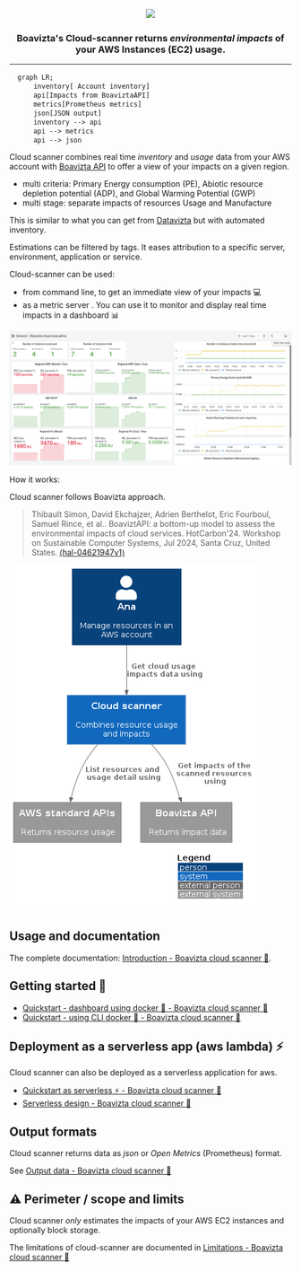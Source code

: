 <p align="center">
    <img src="https://github.com/da-ekchajzer/cloud-scanner/blob/main/cloudscanner_color.svg" height="100">
</p>

<h3 align="center">
    Boavizta's Cloud-scanner returns <i>environmental impacts</i> of your AWS Instances (EC2) usage.
</h3>

---


```mermaid
  graph LR;
      inventory[ Account inventory] 
      api[Impacts from BoaviztaAPI]
      metrics[Prometheus metrics]
      json[JSON output]
      inventory --> api
      api --> metrics
      api --> json 
```

Cloud scanner combines real time _inventory_ and _usage_ data from your AWS account with [Boavizta API](https://github.com/Boavizta/boaviztapi/) to offer a  view of your impacts on a given region.

- multi criteria: Primary Energy consumption (PE), Abiotic resource depletion potential (ADP), and Global Warming Potential (GWP)
- multi stage: separate impacts of resources Usage and Manufacture

This is similar to what you can get from [Datavizta](http://datavizta.boavizta.org/cloudimpact) but with automated inventory.

Estimations can be filtered by tags. It eases attribution to a specific server, environment, application or service.

Cloud-scanner can be used:

- from command line, to get an immediate view of your impacts 💻
- as a metric server . You can use it to monitor and display real time impacts in a dashboard 📊

![A example dashboard rendering cloud scanner metrics](docs/src/images/cloud-scanner-dashboard-clear.png "A example dashboard rendering cloud scanner metrics in Grafana")

How it works:

Cloud scanner follows Boavizta approach.

> Thibault Simon, David Ekchajzer, Adrien Berthelot, Eric Fourboul, Samuel Rince, et al.. BoaviztAPI: a bottom-up model to assess the environmental impacts of cloud services. HotCarbon'24. Workshop on Sustainable Computer Systems, Jul 2024, Santa Cruz, United States. [⟨hal-04621947v1⟩](https://hal.science/hal-04621947v1)

![System in context diagram of cloud scanner](docs/src/images/cloud-scanner-system-in-context.png "System in context diagram of cloud scanner")

## Usage and documentation

The complete documentation: [Introduction - Boavizta cloud scanner 📡](https://boavizta.github.io/cloud-scanner/).

## Getting started 🚀

- [Quickstart - dashboard using docker 🐳 - Boavizta cloud scanner 📡](https://boavizta.github.io/cloud-scanner/tutorials/quickstart-dashboard-docker.html)
- [Quickstart - using CLI docker 🐳 - Boavizta cloud scanner 📡](https://boavizta.github.io/cloud-scanner/tutorials/quickstart-docker.html)

## Deployment  as a serverless app (aws lambda) ⚡

Cloud scanner can also be deployed as a serverless application for aws.

- [Quickstart as serverless ⚡ - Boavizta cloud scanner 📡](https://boavizta.github.io/cloud-scanner/tutorials/quickstart-serverless.html)
- [Serverless design - Boavizta cloud scanner 📡](https://boavizta.github.io/cloud-scanner/reference/serverless-design.html)

## Output formats

Cloud scanner returns data as _json_ or _Open Metrics_ (Prometheus) format.

See [Output data - Boavizta cloud scanner 📡](https://boavizta.github.io/cloud-scanner/reference/output-data.html)

## ⚠  Perimeter / scope and limits

Cloud scanner _only_ estimates the impacts of your AWS EC2  instances and optionally block storage.

The limitations of cloud-scanner are documented in [Limitations - Boavizta cloud scanner 📡](https://boavizta.github.io/cloud-scanner/reference/limits.html)


